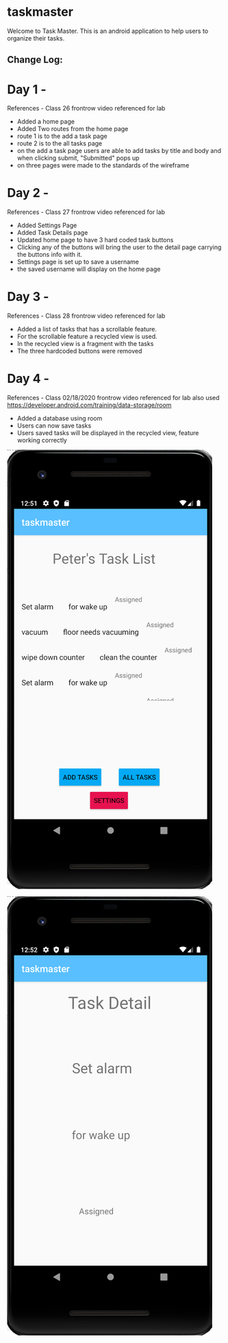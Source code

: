 # taskmaster

Welcome to Task Master. This is an android application to help users to organize their tasks. 



## Change Log:

# Day 1 - 
References - Class 26 frontrow video referenced for lab
- Added a home page
- Added Two routes from the home page
- route 1 is to the add a task page
- route 2 is to the all tasks page
- on the add a task page users are able to add tasks by title and body and when clicking submit, "Submitted" pops up
- on three pages were made to the standards of the wireframe 

# Day 2 - 
References - Class 27 frontrow video referenced for lab
- Added Settings Page
- Added Task Details page 
- Updated home page to have 3 hard coded task buttons
- Clicking any of the buttons will bring the user to the detail page carrying the buttons info with it.
- Settings page is set up to save a username
- the saved username will display on the home page

# Day 3 - 
References - Class 28 frontrow video referenced for lab 
- Added a list of tasks that has a scrollable feature. 
- For the scrollable feature a recycled view is used.
- In the recycled view is a fragment with the tasks
- The three hardcoded buttons were removed


# Day 4 - 
References - Class 02/18/2020 frontrow video referenced for lab 
also used https://developer.android.com/training/data-storage/room
- Added a database using room
- Users can now save tasks
- Users saved tasks will be displayed in the recycled view, feature working correctly

![Home Page Screen Shot](https://github.com/petewhartnett/taskmaster/blob/master/Screen%20Shot%202020-02-13%20at%2012.51.51%20PM.png)

![Detail Page Screen Shot](https://github.com/petewhartnett/taskmaster/blob/master/Screen%20Shot%202020-02-13%20at%2012.52.11%20PM.png)










